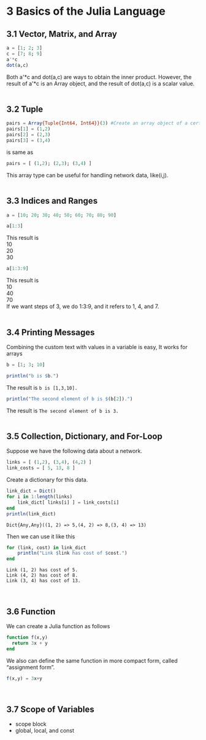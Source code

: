 # 3 Basics of the Julia Language  

## 3.1 Vector, Matrix, and Array  
```julia
a = [1; 2; 3]
c = [7; 8; 9]
a'*c
dot(a,c)
```
Both a'*c and dot(a,c) are ways to obtain the inner product. However, the result of a'*c is an Array object, and the result of dot(a,c) is a scalar value.  
<br>

## 3.2 Tuple  
```julia
pairs = Array{Tuple{Int64, Int64}}(3) #Create an array object of a certain type
pairs[1] = (1,2)
pairs[2] = (2,3)
pairs[3] = (3,4)
```
is same as 
```julia
pairs = [ (1,2); (2,3); (3,4) ]
```
This array type can be useful for handling network data, like(i,j).  
<br>

## 3.3 Indices and Ranges  
```julia
a = [10; 20; 30; 40; 50; 60; 70; 80; 90]
```
```julia
a[1:3]
```
This result is  
10  
20  
30  

```julia
a[1:3:9]
```
This result is  
10  
40  
70  
If we want steps of 3, we do 1:3:9, and it refers to 1, 4, and 7.  
<br>

## 3.4 Printing Messages
Combining the custom text with values in a variable is easy, It works for arrays
```julia
b = [1; 3; 10]
```
```julia
println("b is $b.")
```
The result is `b is [1,3,10].`  

```julia
println("The second element of b is $(b[2]).")
```
The result is `The second element of b is 3.`  
<br>

## 3.5 Collection, Dictionary, and For-Loop  
Suppose we have the following data about a network.  
```julia
links = [ (1,2), (3,4), (4,2) ]
link_costs = [ 5, 13, 8 ]
```
Create a dictionary for this data.
```julia
link_dict = Dict()
for i in 1:length(links)
    link_dict[ links[i] ] = link_costs[i]
end
println(link_dict)
```
```
Dict{Any,Any}((1, 2) => 5,(4, 2) => 8,(3, 4) => 13)
```  
Then we can use it like this 
```julia
for (link, cost) in link_dict
    println("Link $link has cost of $cost.")
end
```
```
Link (1, 2) has cost of 5.
Link (4, 2) has cost of 8. 
Link (3, 4) has cost of 13.
```
<br>

## 3.6 Function  
We can create a Julia function as follows  
```julia
function f(x,y)
  return 3x + y
end
```
We also can define the same function in more compact form, called “assignment form”.  
```julia
f(x,y) = 3x+y
```
<br>

## 3.7 Scope of Variables  
- scope block
- global, local, and const